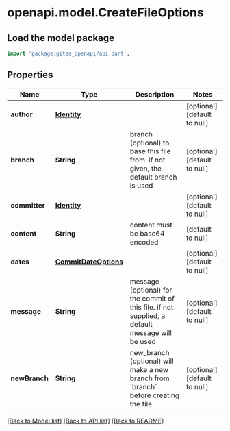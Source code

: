 # openapi.model.CreateFileOptions

## Load the model package
```dart
import 'package:gitea_openapi/api.dart';
```

## Properties
Name | Type | Description | Notes
------------ | ------------- | ------------- | -------------
**author** | [**Identity**](Identity.md) |  | [optional] [default to null]
**branch** | **String** | branch (optional) to base this file from. if not given, the default branch is used | [optional] [default to null]
**committer** | [**Identity**](Identity.md) |  | [optional] [default to null]
**content** | **String** | content must be base64 encoded | [default to null]
**dates** | [**CommitDateOptions**](CommitDateOptions.md) |  | [optional] [default to null]
**message** | **String** | message (optional) for the commit of this file. if not supplied, a default message will be used | [optional] [default to null]
**newBranch** | **String** | new_branch (optional) will make a new branch from &#x60;branch&#x60; before creating the file | [optional] [default to null]

[[Back to Model list]](../README.md#documentation-for-models) [[Back to API list]](../README.md#documentation-for-api-endpoints) [[Back to README]](../README.md)



